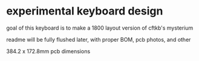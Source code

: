 # experimental keyboard design 

goal of this keyboard is to make a 1800 layout version of cftkb's mysterium 

readme will be fully flushed later, with proper BOM, pcb photos, and other

384.2 x 172.8mm pcb dimensions